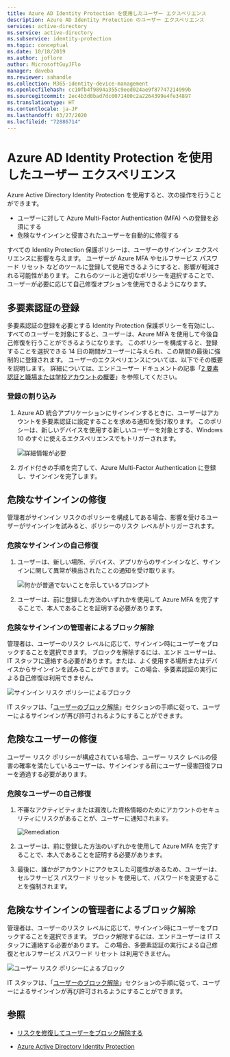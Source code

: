 ```yaml
---
title: Azure AD Identity Protection を使用したユーザー エクスペリエンス
description: Azure AD Identity Protection のユーザー エクスペリエンス
services: active-directory
ms.service: active-directory
ms.subservice: identity-protection
ms.topic: conceptual
ms.date: 10/18/2019
ms.author: joflore
author: MicrosoftGuyJFlo
manager: daveba
ms.reviewer: sahandle
ms.collection: M365-identity-device-management
ms.openlocfilehash: cc10fb4f9894a355c9eed024ae9f87747214999b
ms.sourcegitcommit: 2ec4b3d0bad7dc0071400c2a2264399e4fe34897
ms.translationtype: HT
ms.contentlocale: ja-JP
ms.lasthandoff: 03/27/2020
ms.locfileid: "72886714"
---
```

# <a name="user-experiences-with-azure-ad-identity-protection"></a>Azure AD Identity Protection を使用したユーザー エクスペリエンス

Azure Active Directory Identity Protection を使用すると、次の操作を行うことができます。

* ユーザーに対して Azure Multi-Factor Authentication (MFA) への登録を必須にする
* 危険なサインインと侵害されたユーザーを自動的に修復する

すべての Identity Protection 保護ポリシーは、ユーザーのサインイン エクスペリエンスに影響を与えます。 ユーザーが Azure MFA やセルフサービス パスワード リセット などのツールに登録して使用できるようにすると、影響が軽減される可能性があります。 これらのツールと適切なポリシーを選択することで、ユーザーが必要に応じて自己修復オプションを使用できるようになります。

## <a name="multi-factor-authentication-registration"></a>多要素認証の登録

多要素認証の登録を必要とする Identity Protection 保護ポリシーを有効にし、すべてのユーザーを対象にすると、ユーザーは、Azure MFA を使用して今後自己修復を行うことができるようになります。 このポリシーを構成すると、登録することを選択できる 14 日の期間がユーザーに与えられ、この期間の最後に強制的に登録されます。 ユーザーのエクスペリエンスについては、以下でその概要を説明します。 詳細については、エンドユーザー ドキュメントの記事「[2 要素認証と職場または学校アカウントの概要](../user-help/user-help-two-step-verification-overview.md)」を参照してください。

### <a name="registration-interrupt"></a>登録の割り込み

1. Azure AD 統合アプリケーションにサインインするときに、ユーザーはアカウントを多要素認証に設定することを求める通知を受け取ります。 このポリシーは、新しいデバイスを使用する新しいユーザーを対象とする、Windows 10 のすぐに使えるエクスペリエンスでもトリガーされます。
   
    ![詳細情報が必要](./media/concept-identity-protection-user-experience/identity-protection-experience-more-info-mfa.png)

1. ガイド付きの手順を完了して、Azure Multi-Factor Authentication に登録し、サインインを完了します。

## <a name="risky-sign-in-remediation"></a>危険なサインインの修復

管理者がサインイン リスクのポリシーを構成してある場合、影響を受けるユーザーがサインインを試みると、ポリシーのリスク レベルがトリガーされます。 

### <a name="risky-sign-in-self-remediation"></a>危険なサインインの自己修復

1. ユーザーは、新しい場所、デバイス、アプリからのサインインなど、サインインに関して異常が検出されたことの通知を受け取ります。
   
    ![何かが普通でないことを示しているプロンプト](./media/concept-identity-protection-user-experience/120.png)

1. ユーザーは、前に登録した方法のいずれかを使用して Azure MFA を完了することで、本人であることを証明する必要があります。 

### <a name="risky-sign-in-administrator-unblock"></a>危険なサインインの管理者によるブロック解除

管理者は、ユーザーのリスク レベルに応じて、サインイン時にユーザーをブロックすることを選択できます。 ブロックを解除するには、エンド ユーザーは、IT スタッフに連絡する必要があります。または、よく使用する場所またはデバイスからサインインを試みることができます。 この場合、多要素認証の実行による自己修復は利用できません。

![サインイン リスク ポリシーによるブロック](./media/concept-identity-protection-user-experience/200.png)

IT スタッフは、「[ユーザーのブロック解除](howto-identity-protection-remediate-unblock.md#unblocking-based-on-sign-in-risk)」セクションの手順に従って、ユーザーによるサインインが再び許可されるようにすることができます。

## <a name="risky-user-remediation"></a>危険なユーザーの修復

ユーザー リスク ポリシーが構成されている場合、ユーザー リスク レベルの侵害の確率を満たしているユーザーは、サインインする前にユーザー侵害回復フローを通過する必要があります。 

### <a name="risky-user-self-remediation"></a>危険なユーザーの自己修復

1. 不審なアクティビティまたは漏洩した資格情報のためにアカウントのセキュリティにリスクがあることが、ユーザーに通知されます。
   
    ![Remediation](./media/concept-identity-protection-user-experience/101.png)

1. ユーザーは、前に登録した方法のいずれかを使用して Azure MFA を完了することで、本人であることを証明する必要があります。 
1. 最後に、誰かがアカウントにアクセスした可能性があるため、ユーザーは、セルフサービス パスワード リセット を使用して、パスワードを変更することを強制されます。

## <a name="risky-sign-in-administrator-unblock"></a>危険なサインインの管理者によるブロック解除

管理者は、ユーザーのリスク レベルに応じて、サインイン時にユーザーをブロックすることを選択できます。 ブロック解除するには、エンドユーザーは IT スタッフに連絡する必要があります。 この場合、多要素認証の実行による自己修復とセルフサービス パスワード リセット は利用できません。

![ユーザー リスク ポリシーによるブロック](./media/concept-identity-protection-user-experience/104.png)

IT スタッフは、「[ユーザーのブロック解除](howto-identity-protection-remediate-unblock.md#unblocking-based-on-user-risk)」セクションの手順に従って、ユーザーによるサインインが再び許可されるようにすることができます。

## <a name="see-also"></a>参照

- [リスクを修復してユーザーをブロック解除する](howto-identity-protection-remediate-unblock.md)

- [Azure Active Directory Identity Protection](../active-directory-identityprotection.md) 

